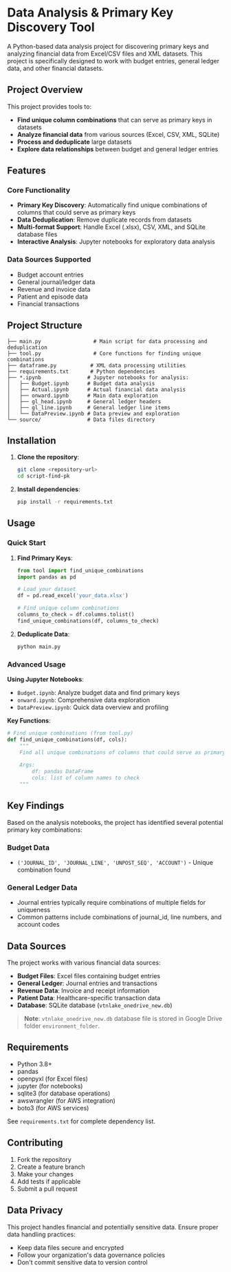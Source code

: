 # Data Analysis & Primary Key Discovery Tool

A Python-based data analysis project for discovering primary keys and analyzing financial data from Excel/CSV files and XML datasets. This project is specifically designed to work with budget entries, general ledger data, and other financial datasets.

## Project Overview

This project provides tools to:
- **Find unique column combinations** that can serve as primary keys in datasets
- **Analyze financial data** from various sources (Excel, CSV, XML, SQLite)
- **Process and deduplicate** large datasets
- **Explore data relationships** between budget and general ledger entries

## Features

### Core Functionality
- **Primary Key Discovery**: Automatically find unique combinations of columns that could serve as primary keys
- **Data Deduplication**: Remove duplicate records from datasets
- **Multi-format Support**: Handle Excel (.xlsx), CSV, XML, and SQLite database files
- **Interactive Analysis**: Jupyter notebooks for exploratory data analysis

### Data Sources Supported
- Budget account entries
- General journal/ledger data
- Revenue and invoice data
- Patient and episode data
- Financial transactions

## Project Structure

```
├── main.py                 # Main script for data processing and deduplication
├── tool.py                 # Core functions for finding unique combinations
├── dataframe.py           # XML data processing utilities
├── requirements.txt       # Python dependencies
├── *.ipynb               # Jupyter notebooks for analysis:
│   ├── Budget.ipynb      # Budget data analysis
│   ├── Actual.ipynb      # Actual financial data analysis
│   ├── onward.ipynb      # Main data exploration
│   ├── gl_head.ipynb     # General ledger headers
│   ├── gl_line.ipynb     # General ledger line items
│   └── DataPreview.ipynb # Data preview and exploration
└── source/               # Data files directory
```

## Installation

1. **Clone the repository**:
   ```bash
   git clone <repository-url>
   cd script-find-pk
   ```

2. **Install dependencies**:
   ```bash
   pip install -r requirements.txt
   ```

## Usage

### Quick Start

1. **Find Primary Keys**:
   ```python
   from tool import find_unique_combinations
   import pandas as pd
   
   # Load your dataset
   df = pd.read_excel('your_data.xlsx')
   
   # Find unique column combinations
   columns_to_check = df.columns.tolist()
   find_unique_combinations(df, columns_to_check)
   ```

2. **Deduplicate Data**:
   ```python
   python main.py
   ```

### Advanced Usage

**Using Jupyter Notebooks**:
- `Budget.ipynb`: Analyze budget data and find primary keys
- `onward.ipynb`: Comprehensive data exploration
- `DataPreview.ipynb`: Quick data overview and profiling

**Key Functions**:

```python
# Find unique combinations (from tool.py)
def find_unique_combinations(df, cols):
    """
    Find all unique combinations of columns that could serve as primary keys
    
    Args:
        df: pandas DataFrame
        cols: list of column names to check
    """
```

## Key Findings

Based on the analysis notebooks, the project has identified several potential primary key combinations:

### Budget Data
- `('JOURNAL_ID', 'JOURNAL_LINE', 'UNPOST_SEQ', 'ACCOUNT')` - Unique combination found

### General Ledger Data
- Journal entries typically require combinations of multiple fields for uniqueness
- Common patterns include combinations of journal_id, line numbers, and account codes

## Data Sources

The project works with various financial data sources:
- **Budget Files**: Excel files containing budget entries
- **General Ledger**: Journal entries and transactions
- **Revenue Data**: Invoice and receipt information
- **Patient Data**: Healthcare-specific transaction data
- **Database**: SQLite database (`vtnlake_onedrive_new.db`)

> **Note**: `vtnlake_onedrive_new.db` database file is stored in Google Drive folder `environment_folder`.

## Requirements

- Python 3.8+
- pandas
- openpyxl (for Excel files)
- jupyter (for notebooks)
- sqlite3 (for database operations)
- awswrangler (for AWS integration)
- boto3 (for AWS services)

See `requirements.txt` for complete dependency list.

## Contributing

1. Fork the repository
2. Create a feature branch
3. Make your changes
4. Add tests if applicable
5. Submit a pull request

## Data Privacy

This project handles financial and potentially sensitive data. Ensure proper data handling practices:
- Keep data files secure and encrypted
- Follow your organization's data governance policies
- Don't commit sensitive data to version control